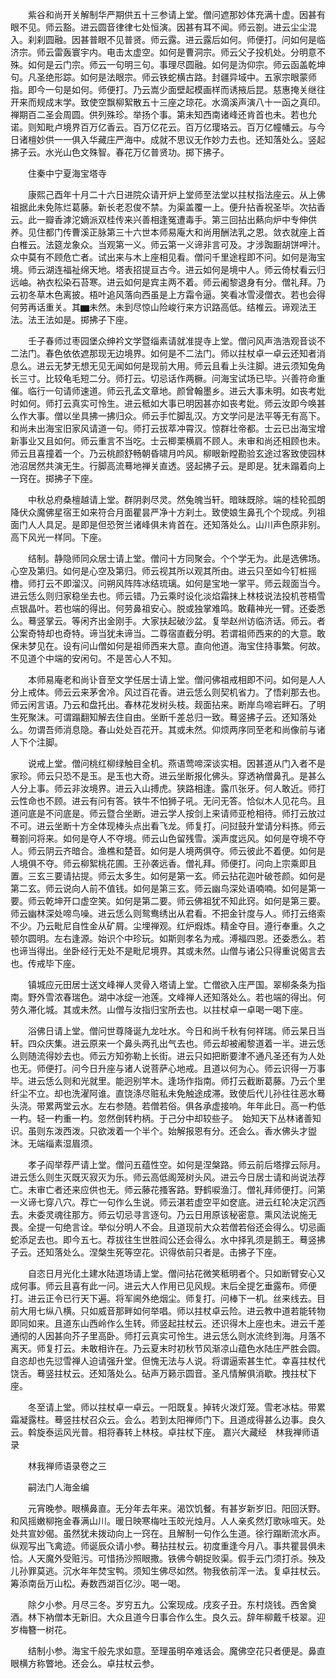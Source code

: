 <!-- { "loadSidebar": true } -->
　　紫谷和尚开关解制华严期供五十三参请上堂。僧问遮那妙体充满十虚。因甚有眼不见。师云豁。进云圆音律律七处恒演。因甚有耳不闻。师云劄。进云尘尘混入。刹刹圆融。因甚普眼不见普贤。师云露。进云露后如何。师便打。问如何是临济宗。师云雷轰寰宇内。电击太虚空。如何是曹洞宗。师云父子投机处。分明意不殊。如何是云门宗。师云一句明三句。事理尽圆融。如何是沩仰宗。师云函盖乾坤句。凡圣绝形踪。如何是法眼宗。师云铁蛇横古路。封疆异域中。五家宗眼蒙师指。即今一句是如何。师便打。乃云嵩少面壁起模画样而诱掖后昆。慈惠掩关继往开来而规成末学。致使空飘柳絮散五十三座之琼花。水滴溪声演八十一函之真印。禅期百二圣会周圆。供列殊珍。举扬个事。第未知西南诸峰还肯首也未。若也允诺。则知毗卢境界百万亿香云。百万亿花云。百万亿璎珞云。百万亿幢幡云。与今日诸檀妙供一一俱入华藏庄严海中。成就不思议无作妙力去也。还知落处么。竖起拂子云。水光山色文殊智。春花万亿普贤功。掷下拂子。

　　住秦中宁夏海宝塔寺

　　康熙己酉年十月二十六日进院众请开炉上堂师至法堂以拄杖指法座云。从上佛祖据此未免陈烂葛藤。新长老忍俊不禁。为渠盖覆一上。便升拈香祝圣毕。次拈香云。此一瓣香滹沱嫡派双桂传来兴善相逢冤遭毒手。第三回拈出爇向炉中专伸供养。见住都门传曹溪正脉第三十六世本师易庵大和尚用酬法乳之恩。敛衣就座上首白椎云。法筵龙象众。当观第一义。师云第一义谛非言可及。才涉踟蹰胡饼呷汁。众中莫有不顾危亡者。试出来与木上座相见看。僧问千里途程即不问。如何是海宝境。师云湖连福祉绵天地。塔表招提亘古今。进云如何是境中人。师云倚杖看云归远岫。衲衣松染石苔寒。进云如何是宾主两不着。师云阇黎退身有分。僧礼拜。乃云初冬草木色离披。梧叶追风落向西虽是上方霜令逼。笑看冰雪浸僧衣。若也会得何劳再话重关。其▆未然。未到尽惊山险峻行来方识路高低。结椎云。谛观法王法。法王法如是。掷拂子下座。

　　壬子春师过枣园堡众绅衿文学暨缁素请就准提寺上堂。僧问风声浩浩观音谈不二法门。春色依依遮那现无边境界。如何是不二法门。师以拄杖卓一卓云还知者消息么。进云无梦无想无见无闻如何是现前大用。师云且看上头注脚。进云须知兔角长三寸。比较龟毛短二分。师打云。切忌话作两橛。问海宝试场已毕。兴善符命重催。临行一句请师速道。师云孔孟文章地。颜曾翰墨乡。进云大事未明。如丧考妣时如何。师打云真实可怜生。进云秪如大事已明因甚亦如丧考妣。师云汝即今唤甚么作大事。僧以坐具拂一拂归众。师云手忙脚乱汉。方文学问是法平等无有高下。和尚未出海宝旧家风请道一句。师打云拔萃冲霄汉。惊群壮帝都。士云已出海宝增新事业又且如何。师云重言不当吃。士云楖栗横肩不顾人。未审和尚还相顾也未。师云且喜撞着一个。乃云桃颜舒畅朝昏啸月吟风。柳眼新瞠勘验玄途过客致使园林池沼居然共演无生。行脚高流蓦地禅关直透。竖起拂子云。是即是。犹未蹋着向上一窍在。掷拂子下座。

　　中秋总府桑檀越请上堂。群阴剥尽灵。然兔魄当轩。暗昧既除。端的桂轮孤朗降伏众魔佛星宿王如来符合月面瞿昙严净十方刹土。致使娘生鼻孔个个现成。列祖面门人人具足。是即是但恐贺兰诸峰俱未肯首在。还知落处么。山川声色原非别。高下风光一样同。下座。

　　结制。静隐师同众居士请上堂。僧问十方同聚会。个个学无为。此是选佛场。心空及第归。如何是心空及第归。师云视其所以观其所由。进云只至如今钉桩摇橹。师打云不即溜汉。问朔风阵阵冰结琉璃。如何是宝地一掌平。师云觌面当今。进云恁么则归家稳坐去也。师云错。乃云乘时设化淡焰霜抹上林枝说法投机苍梧雪点银晶叶。若也端的得出。何劳鼻祖安心。脱或独掌难鸣。敢藉神光一臂。还委悉么。蓦竖掌云。等闲齐出金刚手。大家扶起破沙盆。复举赵州访临济话。师云。者公案奇特却也奇特。谛当犹未谛当。二尊宿直截分明。若谓祖师西来的的大意。敢保未梦见在。设有问山僧如何是祖师西来大意。直向他道。海宝住持事繁。何故。不见道个中端的安闲句。不是苦心人不知。

　　本师易庵老和尚讣音至文学任居士请上堂。僧问佛祖戒相即不问。如何是人人分上戒体。师云云来茅舍冷。风过百花香。进云恁么则契机省力。了悟刹那去也。师云闲言语。乃云和盘托出。春林花发树头枝。觌面拈来。断岸鸟啼岩畔石。了明生死聚沫。可谓蹋翻知解去住自由。坐断千差总归一致。蓦竖拂子云。还知落处么。勿谓吾师消息隐。春山处处百花开。其或未然。仰烦两序同至老和尚像前与诸人下个注脚。

　　说戒上堂。僧问桃红柳绿触目全机。燕语莺啼深谈实相。因甚道从门入者不是家珍。师云只恐不是玉。是玉也大奇。进云坐断报化佛头。穿透衲僧鼻孔。是甚么人分上事。师云非汝境界。进云入山搏虎。狭路相逢。露爪张牙。何人敢近。师打云性命也不顾。进云有问有答。铁牛不怕狮子吼。无问无答。恰似木人见花鸟。且道问底是不问底是。师云暨合坐断。进云学人按剑上来请师亚枪相待。师打云放过不可。进云坐断十方全体现棒头点出看飞龙。师复打。问挝鼓升堂请分料拣。师云蓦劄问将来。如何是夺人不夺境。师云山色留残雪。溪声度远风。如何是夺境不夺人。师云阴云齐暗合。渔樵和楚音。如何是人境两俱夺。师云彼此不着便。如何是人境俱不夺。师云柳絮桃花圃。王孙袭远香。僧礼拜。师便打。问向上宗乘即且置。三玄三要请拈提。师云太多生。如何是第一玄。师云拈花迦叶破苍颜。如何是第二玄。师云说向人前不值钱。如何是第三玄。师云幽鸟深处语喃喃。如何是第一要。师云乾坤开口虚空笑。如何是第二要。师云佛祖犹不知此窍。如何是第三要。师云幽林深处啼鸟噪。进云恁么则鸳鸯绣出从君看。不把金针度与人。师打云络索不少。乃云毗尼自性金从矿屑。尘埋禅观。红炉煆炼。精金夺目。遵行奉重。久之顿尔圆明。左右逢源。始识个中珍玩。如斯则孝名为戒。溥福四恩。还委悉么。若也谛当得出。坐卧经行无处不是毗尼境界。其或未然。山僧与诸公只得重说偈言去也。传戒毕下座。

　　镇城应元田居士送文峰禅人灵骨入塔请上堂。亡僧欲入庄严国。翠柳条条为指南。野外雪浓春瑞色。湖中冰绽一池莲。文峰禅人还知落处么。若也端的得出。何劳久滞化城。其或未然。山僧与汝指归宝所去也。以拄杖卓一卓喝一喝下座。

　　浴佛日请上堂。僧问世尊降诞九龙吐水。今日和尚千秋有何祥瑞。师云杲日当轩。四众庆集。进云原来一个鼻头两孔出气去也。师云却被阇黎道着一半。进云恁么则随流得妙去也。师云方知弥勒上长街。进云只如把断要津不通凡圣还有为人处也无。师便打。问今日升座与诸人说菩萨心地戒。且道以何为心。师云识得一万事毕。进云恁么则和光就里。能迥别竿木。逢场作指南。师打云截断葛藤。乃云个里纤尘不立。却也洗濯阿谁。直饶涤尽赃私未免触途成滞。致使后代儿孙往往恶水蓦头浇。带累两堂云水。左右参随。若僧若俗。俱各承虚接响。年年此日。高一杓低一杓。轻一杓重一杓。忽然倒转杓柄。于己分中却较些子。　始知天下丛林诸善知识。虽则东泼西泼。只欲泼着一个半个。始解报恩有分。还会么。香水佛头才盥沐。无端缁素湿眉须。

　　孝子阎举荐严请上堂。僧问五蕴性空。如何是涅槃路。师云前后塔撑云际月。进云恁么则生灭既灭寂灭为乐。师云高低阁笼树头风。进云今日居士请和尚说法荐亡。未审亡者还来应供也无。师云藤花搔客路。野鹤唳渔汀。僧礼拜师便打。问第一义谛七穿八穴。荐亡一句作么生说。师云湛若虚空平如奁底。进云红轮决定沉西去。未委灵魂往那方。师云切忌寻言逐句。乃云日用原该秘密意。熏风法说施无畏。全提一句绝言诠。举似分明人不会。且道现前大众若僧若俗还会得么。切忌画蛇添足去也。即今五七。荐拔往生世胜阎公还会得么。水中择乳须是鹅王。蓦竖拂子云。还知落处么。涅槃生死等空花。识得依前只者是。击拂子下座。

　　自恣日月光化土建水陆道场请上堂。僧问拈花微笑秪明者个。只如断臂安心又成何事。师云且喜有此一问。进云大人作用已见风规。末后全提乞垂露布。师便打。进云正令已行天下遍。将军阃外绝烟尘。师复打。问棒下一机。丝来线去。目前大用七纵八横。只如威音那畔如何举唱。师以拄杖卓云险。进云教中道若能转物即同如来。且道东山西岭作么生转。师竖起拄杖云。还识得木上座也未。进云千差通彻的人因甚向芥子里高卧。师打云真实可怜生。进云恁么则水流终到海。月落不离天。师复打云。未敢相许在。乃云夏末时初秋节风渐凉山蕴色水陆庄严胜会圆。自恣却也先愆雪禅人迫请强升堂。但愧无法与人说。将谓逼索甚生忙。幸喜拄杖代饶舌。蓦竖拄杖云。还知落处么。砧声万籁示圆音。圣凡情解俱消歇。拽拄杖下座。

　　冬至请上堂。师以拄杖卓一卓云。一阳既复。掉转火泼灯笼。雪老冰枯。带累霜凝露柱。蓦竖拄杖召众云。会么。若到太阳禅师门下。且道成得甚么边事。良久云。斡旋泰运风光普。相将春转上林枝。卓拄杖下座。
嘉兴大藏经　林我禅师语录


　　林我禅师语录卷之三

　　嗣法门人海金编

　　元宵晚参。眼横鼻直。无分年去年来。渴饮饥餐。有甚岁新岁旧。阳回沃野。和风摇嫩柳拖金春满山川。暖日映寒梅吐玉皎光烛月。人人亲炙然灯歌咏喧天。处处共宣妙偈。虽然犹未拨动向上一窍在。且解制一句作么生道。徐行蹋断流水声。纵观写出飞禽迹。师诞辰众请小参。蓦拈拄杖云。初度重逢今月八。事共瞿昙俱未恰。人天魔外受赃污。可惜扬沙照眼撒。铁佛今朝捉败渠。假手云门须打杀。殃及儿孙罪莫逃。沉水年年焚宝鸭。须知生佛尽如然。物我依前浑一法。复卓拄杖云。筹添南岳万山松。寿数西湖百亿沙。喝一喝。

　　除夕小参。月尽三冬。岁穷五九。公案现成。戌亥子丑。东村烧钱。西舍奠酒。林下衲僧本无新旧。大众且道今日事合作么生。良久云。辞年柳戴千枝翠。迎岁梅簪一树花。

　　结制小参。海宝千般先求如意。至理虽明卒难话会。魔佛空花只者便是。鼻直眼横方称瞥地。还会么。卓拄杖云参。

